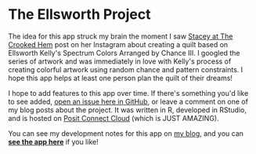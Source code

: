 # The Ellsworth Project

The idea for this app struck my brain the moment I saw [Stacey at The Crooked Hem](https://thecrookedhem.net/about-the-crooked-hem/) post on her Instagram about creating a quilt based on Ellsworth Kelly's Spectrum Colors Arranged by Chance III. I googled the series of artwork and was immediately in love with Kelly's process of creating colorful artwork using random chance and pattern constraints. I hope this app helps at least one person plan the quilt of their dreams!     

I hope to add features to this app over time. If there's something you'd like to see added, [open an issue here in GitHub](https://github.com/LibbyHeeren/ellsworth/issues/new/choose), or leave a comment on one of my blog posts about the project. It was written in R, developed in RStudio, and is hosted on [Posit Connect Cloud](https://connect.posit.cloud/) (which is JUST AMAZING).   

You can see my development notes for this app on [my blog](www.libbyheeren.com/blog), and you can [**see the app here**](https://libbyheeren-ellsworth.share.connect.posit.cloud/) if you like!  

